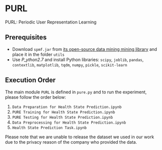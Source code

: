 # PURL

PURL: Periodic User Representation Learning

## Prerequisites

- Download `spmf.jar` from [its open-source data mining mining library](http://www.philippe-fournier-viger.com/spmf/index.php?link=download.php) and place it in the folder `utils`
- Use _P_ython2.7_ and install Python libraries: `scipy`, `joblib`, `pandas`, `contextlib`, `matplotlib`, `tqdm`, `numpy`, `pickle`, `scikit-learn`

## Execution Order 

The main module `PURL` is defined in `pure.py` and to run the experiment, please follow the order below:

1. `Data Preparation for Health State Prediction.ipynb`
2. `PURE Training for Health State Prediction.ipynb`
3. `PURE Testing for Health State Prediction.ipynb`
4. `Data Preprocessing for Health State Prediction.ipynb`
5. `Health State Prediction Task.ipynb`

Please note that we are unable to release the dataset we used in our work due to the privacy reason of the company who provided the data.
